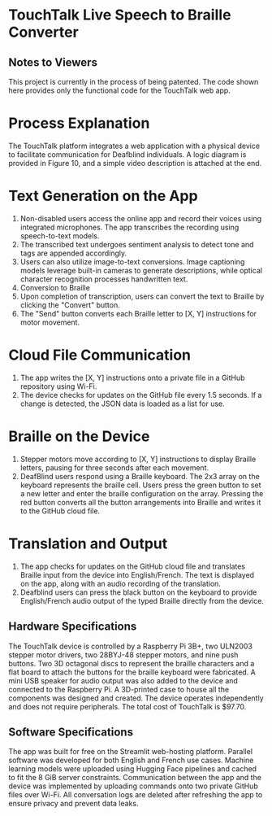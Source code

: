 # TouchTalk Live Speech to Braille Converter
## Notes to Viewers
This project is currently in the process of being patented. The code shown here provides only the functional code for the TouchTalk web app. 
# Process Explanation
The TouchTalk platform integrates a web application with a physical device to facilitate communication for Deafblind individuals. A logic diagram is provided in Figure 10, and a simple video description is attached at the end.

# Text Generation on the App
1. Non-disabled users access the online app and record their voices using integrated microphones. The app transcribes the recording using speech-to-text models.
2. The transcribed text undergoes sentiment analysis to detect tone and tags are appended accordingly.
3. Users can also utilize image-to-text conversions. Image captioning models leverage built-in cameras to generate descriptions, while optical character recognition processes handwritten text.
4. Conversion to Braille
5. Upon completion of transcription, users can convert the text to Braille by clicking the "Convert" button.
6. The "Send" button converts each Braille letter to [X, Y] instructions for motor movement.

# Cloud File Communication
1. The app writes the [X, Y] instructions onto a private file in a GitHub repository using Wi-Fi.
2. The device checks for updates on the GitHub file every 1.5 seconds. If a change is detected, the JSON data is loaded as a list for use.

# Braille on the Device
1. Stepper motors move according to [X, Y] instructions to display Braille letters, pausing for three seconds after each movement.
2. DeafBlind users respond using a Braille keyboard. The 2x3 array on the keyboard represents the braille cell. Users press the green button to set a new letter and enter the braille configuration on the array. Pressing the red button converts all the button arrangements into Braille and writes it to the GitHub cloud file. 

# Translation and Output
1. The app checks for updates on the GitHub cloud file and translates Braille input from the device into English/French. The text is displayed on the app, along with an audio recording of the translation.
2. Deafblind users can press the black button on the keyboard to provide English/French audio output of the typed Braille directly from the device.

## Hardware Specifications
The TouchTalk device is controlled by a Raspberry Pi 3B+, two ULN2003 stepper motor drivers, two 28BYJ-48 stepper motors, and nine push buttons. Two 3D octagonal discs to represent the braille characters and a flat board to attach the buttons for the braille keyboard were fabricated. A mini USB speaker for audio output was also added to the device and connected to the Raspberry Pi. A 3D-printed case to house all the components was designed and created. The device operates independently and does not require peripherals. The total cost of TouchTalk is $97.70.

## Software Specifications
The app was built for free on the Streamlit web-hosting platform. Parallel software was developed for both English and French use cases. Machine learning models were uploaded using Hugging Face pipelines and cached to fit the 8 GiB server constraints. Communication between the app and the device was implemented by uploading commands onto two private GitHub files over Wi-Fi. All conversation logs are deleted after refreshing the app to ensure privacy and prevent data leaks.

